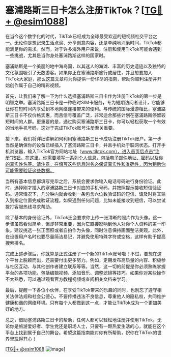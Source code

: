# 塞浦路斯三日卡怎么注册TikTok？[[TG💪+ @esim1088](https://t.me/s/esim1088)]

在当今这个数字化的时代，TikTok已经成为全球最受欢迎的短视频社交平台之一。无论你是想记录生活点滴、分享创意内容，还是单纯地消磨时间，TikTok都能满足你的需求。然而，对于许多海外用户来说，注册和使用TikTok可能会遇到一些挑战，尤其是当你身处塞浦路斯这样的国家时。

塞浦路斯是一个美丽的地中海岛国，以其迷人的海滩、丰富的历史遗迹以及独特的文化氛围吸引了无数游客。如果你正在塞浦路斯旅行或居住，并且想要加入TikTok大家庭，那么这篇文章将为你提供一份详尽的指南，帮助你顺利注册并开始创作属于自己的精彩视频。

首先，让我们来了解一下为什么选择塞浦路斯三日卡作为注册TikTok的第一步是明智之举。塞浦路斯三日卡是一种临时SIM卡服务，专为短期访问者设计，它能够让你在短时间内享受到本地网络连接带来的便利。与传统的国际漫游相比，塞浦路斯三日卡不仅价格实惠，而且信号覆盖广泛，非常适合那些计划在塞浦路斯停留较短时间的人群。更重要的是，通过购买塞浦路斯三日卡，你可以轻松获取一个有效的当地手机号码，这对于完成TikTok账号注册至关重要。

接下来，我们将详细讲解如何利用塞浦路斯三日卡成功注册TikTok账户。第一步当然是确保你的设备已经插入了塞浦路斯三日卡，并且手机处于联网状态。打开手机浏览器，输入TikTok官方网站地址（www.tiktok.com），进入首页后点击“注册”按钮。在这里，你需要填写一系列个人信息，包括电子邮件地址、密码以及你的真实姓名等。请注意，在填写这些信息时务必保证真实性和准确性，因为稍后你可能需要验证这些数据。

当所有基本信息都填写完毕之后，系统会要求你输入电话号码进行身份验证。此时，选择刚才插入的塞浦路斯三日卡对应的手机号码，并按照提示接收短信验证码。通常情况下，几分钟内就会收到一条包含六位数验证码的短信，请及时将其输入到指定位置完成验证流程。如果遇到任何问题，比如未能接收到短信，可以尝试拨打客服热线寻求帮助。

除了基本的身份验证外，TikTok还会要求你上传一张清晰的照片作为头像。这一步骤虽然看似简单，但却非常重要，因为它直接影响到他人对你个人资料的第一印象。建议挑选一张正面照或者自拍作为头像，同时注意保持画面整洁美观。此外，在设置用户名时也要尽量简洁易记，并避免使用特殊字符或空格，这样有助于提高搜索排名。

完成上述步骤后，你就算是正式注册了一个新的TikTok账号啦！不过，要想在这个平台上脱颖而出，还需要付出更多努力。例如，定期发布高质量的内容、积极参与社区互动、与其他创作者建立联系等等。当然，这一切的前提是你必须熟练掌握平台的各项功能，包括编辑视频、添加音乐、调整滤镜等技巧。如果你对某些操作不太熟悉，可以通过观看官方教程视频或查阅相关文档来学习。

最后，提醒一下各位小伙伴，在享受TikTok带来的乐趣的同时，也别忘了遵守相关法律法规和社会公德心。不要传播违法不良信息，尊重他人的隐私权，共同维护健康和谐的网络环境。只有每个人都做到这一点，才能让TikTok成为一个更加美好的地方。

总之，借助塞浦路斯三日卡的帮助，任何人都可以轻松地注册并使用TikTok。无论你是旅游爱好者、学生党还是职场人士，只要有一颗热爱生活的心，就能在这个平台上找到属于自己的舞台。希望这篇指南能对你有所帮助，祝你在TikTok的世界里玩得开心！

[[TG💪+ @esim1088](https://t.me/s/esim1088) ![Image](https://i.postimg.cc/4NQfJmqS/Snipaste-2025-05-13-00-14-12.png)]